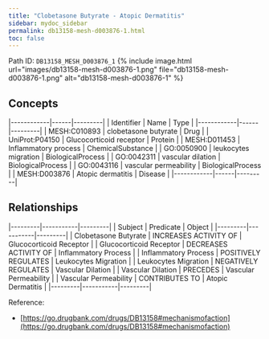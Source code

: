 ```yaml
---
title: "Clobetasone Butyrate - Atopic Dermatitis"
sidebar: mydoc_sidebar
permalink: db13158-mesh-d003876-1.html
toc: false 
---
```



Path ID: `DB13158_MESH_D003876_1`
{% include image.html url="images/db13158-mesh-d003876-1.png" file="db13158-mesh-d003876-1.png" alt="db13158-mesh-d003876-1" %}

## Concepts

|------------|------|---------|
| Identifier | Name | Type    |
|------------|------|---------|
| MESH:C010893 | clobetasone butyrate | Drug |
| UniProt:P04150 | Glucocorticoid receptor | Protein |
| MESH:D011453 | Inflammatory process | ChemicalSubstance |
| GO:0050900 | leukocytes migration | BiologicalProcess |
| GO:0042311 | vascular dilation | BiologicalProcess |
| GO:0043116 | vascular permeability | BiologicalProcess |
| MESH:D003876 | Atopic dermatitis | Disease |
|------------|------|---------|

## Relationships

|---------|-----------|---------|
| Subject | Predicate | Object  |
|---------|-----------|---------|
| Clobetasone Butyrate | INCREASES ACTIVITY OF | Glucocorticoid Receptor |
| Glucocorticoid Receptor | DECREASES ACTIVITY OF | Inflammatory Process |
| Inflammatory Process | POSITIVELY REGULATES | Leukocytes Migration |
| Leukocytes Migration | NEGATIVELY REGULATES | Vascular Dilation |
| Vascular Dilation | PRECEDES | Vascular Permeability |
| Vascular Permeability | CONTRIBUTES TO | Atopic Dermatitis |
|---------|-----------|---------|

Reference: 
  - [https://go.drugbank.com/drugs/DB13158#mechanismofaction](https://go.drugbank.com/drugs/DB13158#mechanismofaction)
